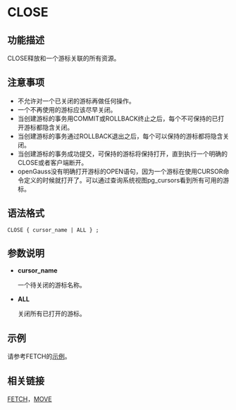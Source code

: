 # CLOSE

## 功能描述<a name="zh-cn_topic_0283137397_zh-cn_topic_0237122091_zh-cn_topic_0059779164_sa18f3afba3784d76b0052fa2fa489b8c"></a>

CLOSE释放和一个游标关联的所有资源。

## 注意事项<a name="zh-cn_topic_0283137397_zh-cn_topic_0237122091_zh-cn_topic_0059779164_seebfc5d278d44f7382b1d230976ae9ea"></a>

-   不允许对一个已关闭的游标再做任何操作。
-   一个不再使用的游标应该尽早关闭。
-   当创建游标的事务用COMMIT或ROLLBACK终止之后，每个不可保持的已打开游标都隐含关闭。
-   当创建游标的事务通过ROLLBACK退出之后，每个可以保持的游标都将隐含关闭。
-   当创建游标的事务成功提交，可保持的游标将保持打开，直到执行一个明确的CLOSE或者客户端断开。
-   openGauss没有明确打开游标的OPEN语句，因为一个游标在使用CURSOR命令定义的时候就打开了。可以通过查询系统视图pg\_cursors看到所有可用的游标。

## 语法格式<a name="zh-cn_topic_0283137397_zh-cn_topic_0237122091_zh-cn_topic_0059779164_s8ba4e8a4cce54146aea763d5569214e7"></a>

```
CLOSE { cursor_name | ALL } ;
```

## 参数说明<a name="zh-cn_topic_0283137397_zh-cn_topic_0237122091_zh-cn_topic_0059779164_s9a79c82c9d044057bd0e41c544e1efcd"></a>

-   **cursor\_name**

    一个待关闭的游标名称。

-   **ALL**

    关闭所有已打开的游标。


## 示例<a name="zh-cn_topic_0283137397_zh-cn_topic_0237122091_zh-cn_topic_0059779164_sc77056d6ff5e4461b6f03b2587665cf0"></a>

请参考FETCH的[示例](FETCH.md#zh-cn_topic_0283137321_zh-cn_topic_0237122165_zh-cn_topic_0059778422_s1ee72832a27547e4949061a010e24578)。

## 相关链接<a name="zh-cn_topic_0283137397_zh-cn_topic_0237122091_zh-cn_topic_0059779164_sbd6c1c8ef3144346919144e8b416822f"></a>

[FETCH](FETCH.md)，[MOVE](MOVE.md)
